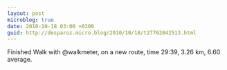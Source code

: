 ```yaml
---
layout: post
microblog: true
date: 2010-10-18 03:00 +0300
guid: http://desparoz.micro.blog/2010/10/18/t27762042513.html
---
```

Finished Walk with @walkmeter, on a new route, time 29:39, 3.26 km, 6.60 average.
